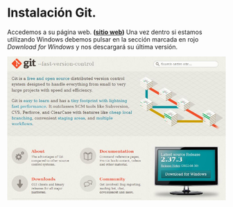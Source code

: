 # Instalación Git.

Accedemos a su página web. **([sitio web](https://git-scm.com/))** Una vez dentro si estamos utilizando Windows debemos pulsar en la sección marcada en rojo *Download for Windows* y nos descargará su última versión.

![Imagen descarga](/img/imagen_1.JPG)